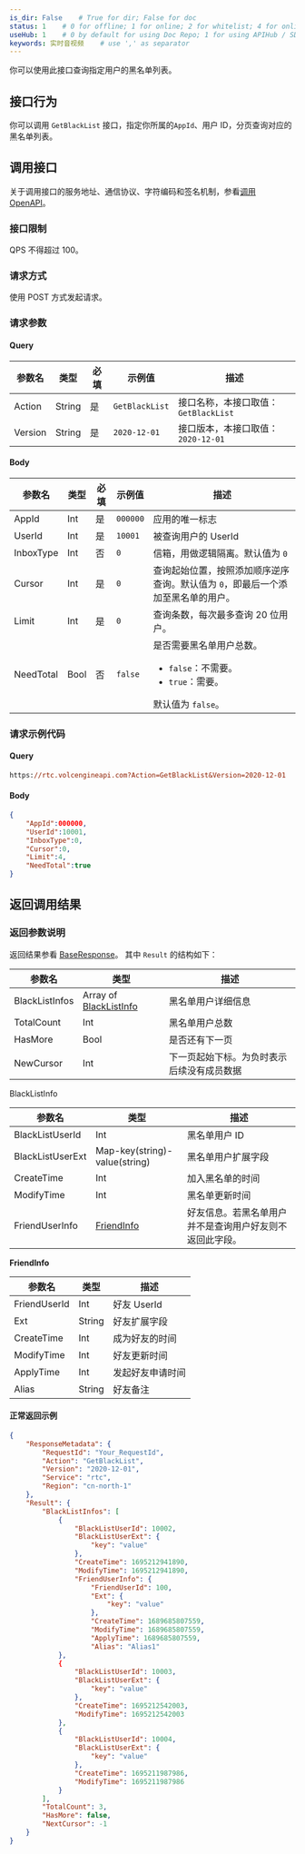 ```yaml
---
is_dir: False    # True for dir; False for doc
status: 1    # 0 for offline; 1 for online; 2 for whitelist; 4 for online but hidden in TOC
useHub: 1    # 0 by default for using Doc Repo; 1 for using APIHub / SDKHub.
keywords: 实时音视频    # use ',' as separator
---
```


你可以使用此接口查询指定用户的黑名单列表。

## 接口行为

你可以调用 `GetBlackList` 接口，指定你所属的`AppId`、用户 ID，分页查询对应的黑名单列表。

## 调用接口
关于调用接口的服务地址、通信协议、字符编码和签名机制，参看[调用 OpenAPI](412251)。

### 接口限制

QPS 不得超过 100。

### 请求方式

使用 POST 方式发起请求。

### 请求参数

#### Query

| 参数名 | 类型 | 必填 | 示例值 | 描述 |
| --- | --- | --- | --- | --- |
| Action | String | 是 | `GetBlackList` | 接口名称，本接口取值：`GetBlackList` |
| Version | String | 是 | `2020-12-01` | 接口版本，本接口取值：`2020-12-01` |

#### Body

| 参数名 | 类型 | 必填 | 示例值 | 描述 |
| --- | --- | --- | --- | --- |
| AppId | Int | 是 | `000000` | 应用的唯一标志 |
| UserId | Int | 是 | `10001` | 被查询用户的 UserId |
| InboxType | Int | 否 | `0` | 信箱，用做逻辑隔离。默认值为 `0` |
| Cursor | Int | 是 | `0` | 查询起始位置，按照添加顺序逆序查询。默认值为 `0`，即最后一个添加至黑名单的用户。 |
| Limit | Int | 是 | `0` | 查询条数，每次最多查询 20 位用户。|
| NeedTotal | Bool | 否 | `false` | 是否需要黑名单用户总数。<ul><li> `false`：不需要。</li><li> `true`：需要。</li></ul> 默认值为 `false`。 |

### 请求示例代码

#### Query

```postscript
https://rtc.volcengineapi.com?Action=GetBlackList&Version=2020-12-01
```

#### Body

```json
{
    "AppId":000000,
    "UserId":10001,
    "InboxType":0,
    "Cursor":0,
    "Limit":4,
    "NeedTotal":true
}
```

## 返回调用结果

### 返回参数说明

返回结果参看 [BaseResponse](192711#baseresponse)。
其中 `Result` 的结构如下：

| 参数名 | 类型 | 描述 |
| --- | --- | --- |
| BlackListInfos | Array of [BlackListInfo](#blacklistinfo) | 黑名单用户详细信息 |
| TotalCount | Int | 黑名单用户总数 |
| HasMore | Bool | 是否还有下一页 |
| NewCursor | Int | 下一页起始下标。为负时表示后续没有成员数据 |

<span id="blacklistinfo"></span> BlackListInfo
	

| 参数名 | 类型 | 描述 |
| --- | --- | --- |
| BlackListUserId | Int | 黑名单用户 ID |
| BlackListUserExt | Map-key(string)-value(string) | 黑名单用户扩展字段 |
| CreateTime | Int | 加入黑名单的时间 |
| ModifyTime | Int | 黑名单更新时间 |
| FriendUserInfo | [FriendInfo](#friendinfo) | 好友信息。若黑名单用户并不是查询用户好友则不返回此字段。 |

<span id="friendinfo"></span>

**FriendInfo**

| 参数名 | 类型 | 描述 |
| --- | --- | --- |
| FriendUserId | Int | 好友 UserId |
| Ext | String | 好友扩展字段 |
| CreateTime | Int | 成为好友的时间 |
| ModifyTime | Int | 好友更新时间 |
| ApplyTime | Int | 发起好友申请时间 |
| Alias | String | 好友备注 |




#### 正常返回示例

```json
{
    "ResponseMetadata": {
        "RequestId": "Your_RequestId",
        "Action": "GetBlackList",
        "Version": "2020-12-01",
        "Service": "rtc",
        "Region": "cn-north-1"
    },
    "Result": {
        "BlackListInfos": [
            {
                "BlackListUserId": 10002,
                "BlackListUserExt": {
                    "key": "value"
                },
                "CreateTime": 1695212941890,
                "ModifyTime": 1695212941890,
                "FriendUserInfo": {
                    "FriendUserId": 100,
                    "Ext": {
                        "key": "value"
                    },
                    "CreateTime": 1689685807559,
                    "ModifyTime": 1689685807559,
                    "ApplyTime": 1689685807559,
                    "Alias": "Alias1"
            },
            {
                "BlackListUserId": 10003,
                "BlackListUserExt": {
                    "key": "value"
                },
                "CreateTime": 1695212542003,
                "ModifyTime": 1695212542003
            },
            {
                "BlackListUserId": 10004,
                "BlackListUserExt": {
                    "key": "value"
                },
                "CreateTime": 1695211987986,
                "ModifyTime": 1695211987986
            }
        ],
        "TotalCount": 3,
        "HasMore": false,
        "NextCursor": -1
    }
}
```
